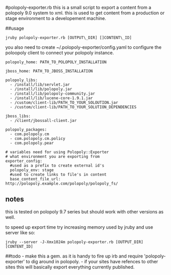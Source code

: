 #polopoly-exporter.rb
this is a small script to export a content from a polopoly 9.0 system to 
xml.  this is used to get content from a production or stage environment
to a developement machine.

##usage

    jruby polopoly-exporter.rb [OUTPUT\_DIR] []CONTENT\_ID]

you also need to create ~/.polopoly-exporter/config.yaml to configure
the poloopoly client to connect your polopoly instance.


    polopoly_home: PATH_TO_POLOPOLY_INSTALLATION
    
    jboss_home: PATH_TO_JBOSS_INSTALLATION
    
    polopoly_libs: 
      - /install/lib/servlet.jar
      - /install/lib/polopoly.jar
      - /install/lib/polopoly-community.jar
      - /install/lib/lucene-core-1.9.1.jar
      - /custom/client-lib/PATH_TO_YOUR_SOLOUTION.jar
      - /custom/client-lib/PATH_TO_YOUR_SOLUTION_DEPENDENCIES
    
    jboss_libs:
      - /client/jbossall-client.jar
    
    polopoly_packages:
      - com.polopoly.cm
      - com.polopoly.cm.policy
      - com.polopoly.pear
      
    # variables need for using Polopoly::Exporter
    # what environment you are exporting from 
    exporter_config:  
      #used as a prefix to create external id's
      polopoly_env: stage
      #used to create links to file's in content
      base_content_file_url: http://polopoly.example.com/polopoly/polopoly_fs/

## notes

this is tested on polopoly 9.7 series but should work with other versions as well.

to speed up export time try increasing memory used by jruby and use server like so:

    jruby --server -J-Xmx1024m polopoly-exporter.rb [OUTPUT_DIR] [CONTENT_ID]

##todo
    - make this a gem. as it is handy to fire up irb and require 'polopoly-exporter' to 
            dig around in polopoly.
    - if your sites have refences to other sites this will basically export everything currently
            published.
